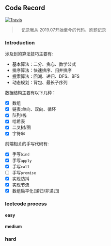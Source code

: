 ## Code Record
[![Travis](https://img.shields.io/badge/language-JavaScript-yellow.svg)]()


>　记录我从 2019.07开始至今的代码、刷题记录

### Introduction

涉及到的算法技巧主要有:

- 基本算法：二分、贪心、数学公式
- 排序算法：快速排序、归并排序
- 搜索算法：回溯、递归、DFS、BFS
- 动态规划：背包、最长子序列

数据结构主要有以下几种：

- [x] 数组
- [x] 链表:单向、双向、循环
- [x] 队列/栈
- [x] 哈希表
- [x] 二叉树/图
- [x] 字符串

前端相关的手写代码有:
- [x] 手写`bind`
- [x] 手写`apply`
- [x] 手写`call`
- [ ] 手写`promise` 
- [x] 实现防抖
- [x] 实现节流
- [x] 数组扁平化(递归/非递归)

### leetcode process

#### easy

#### medium

### hard
